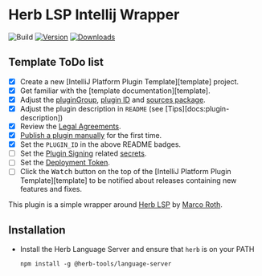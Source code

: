 # Herb LSP Intellij Wrapper

![Build](https://github.com/mwnciau/herb-lsp-intellij/workflows/Build/badge.svg)
[![Version](https://img.shields.io/jetbrains/plugin/v/com.herblsp.svg)](https://plugins.jetbrains.com/plugin/com.herblsp)
[![Downloads](https://img.shields.io/jetbrains/plugin/d/com.herblsp.svg)](https://plugins.jetbrains.com/plugin/com.herblsp)

## Template ToDo list
- [x] Create a new [IntelliJ Platform Plugin Template][template] project.
- [x] Get familiar with the [template documentation][template].
- [x] Adjust the [pluginGroup](./gradle.properties), [plugin ID](./src/main/resources/META-INF/plugin.xml) and [sources package](./src/main/kotlin).
- [x] Adjust the plugin description in `README` (see [Tips][docs:plugin-description])
- [x] Review the [Legal Agreements](https://plugins.jetbrains.com/docs/marketplace/legal-agreements.html?from=IJPluginTemplate).
- [x] [Publish a plugin manually](https://plugins.jetbrains.com/docs/intellij/publishing-plugin.html?from=IJPluginTemplate) for the first time.
- [x] Set the `PLUGIN_ID` in the above README badges.
- [ ] Set the [Plugin Signing](https://plugins.jetbrains.com/docs/intellij/plugin-signing.html?from=IJPluginTemplate) related [secrets](https://github.com/JetBrains/intellij-platform-plugin-template#environment-variables).
- [ ] Set the [Deployment Token](https://plugins.jetbrains.com/docs/marketplace/plugin-upload.html?from=IJPluginTemplate).
- [ ] Click the <kbd>Watch</kbd> button on the top of the [IntelliJ Platform Plugin Template][template] to be notified about releases containing new features and fixes.

<!-- Plugin description -->
This plugin is a simple wrapper around [Herb LSP](https://github.com/marcoroth/herb) by [Marco Roth](https://github.com/marcoroth).
<!-- Plugin description end -->

## Installation

- Install the Herb Language Server and ensure that `herb` is on your PATH 
  ```shell
  npm install -g @herb-tools/language-server
  ```
